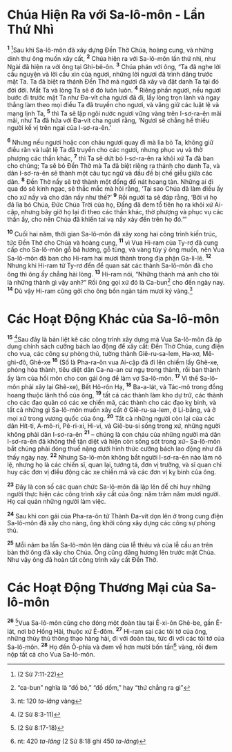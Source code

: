 # Chúa Hiện Ra với Sa-lô-môn - Lần Thứ Nhì

<sup><b>1</b></sup> [^1@-a99daf8a-ac45-42d2-b392-b5f7e3e6fb26]Sau khi Sa-lô-môn đã xây dựng Ðền Thờ Chúa, hoàng cung, và những dinh thự ông muốn xây cất, <sup><b>2</b></sup> Chúa hiện ra với Sa-lô-môn lần thứ nhì, như Ngài đã hiện ra với ông tại Ghi-bê-ôn. <sup><b>3</b></sup> Chúa phán với ông, “Ta đã nghe lời cầu nguyện và lời cầu xin của ngươi, những lời ngươi đã trình dâng trước mặt Ta. Ta đã biệt ra thánh Ðền Thờ mà ngươi đã xây và đặt danh Ta tại đó đời đời. Mắt Ta và lòng Ta sẽ ở đó luôn luôn. <sup><b>4</b></sup> Riêng phần ngươi, nếu ngươi bước đi trước mặt Ta như Ða-vít cha ngươi đã đi, lấy lòng trọn lành và ngay thẳng làm theo mọi điều Ta đã truyền cho ngươi, và vâng giữ các luật lệ và mạng lịnh Ta, <sup><b>5</b></sup> thì Ta sẽ lập ngôi nước ngươi vững vàng trên I-sơ-ra-ên mãi mãi, như Ta đã hứa với Ða-vít cha ngươi rằng, ‘Ngươi sẽ chẳng hề thiếu người kế vị trên ngai của I-sơ-ra-ên.’

<sup><b>6</b></sup> Nhưng nếu ngươi hoặc con cháu ngươi quay đi mà lìa bỏ Ta, không giữ điều răn và luật lệ Ta đã truyền cho các ngươi, nhưng phục vụ và thờ phượng các thần khác, <sup><b>7</b></sup> thì Ta sẽ dứt bỏ I-sơ-ra-ên ra khỏi xứ Ta đã ban cho chúng; Ta sẽ bỏ Ðền Thờ mà Ta đã biệt riêng ra thánh cho danh Ta, và dân I-sơ-ra-ên sẽ thành một câu tục ngữ và đầu đề bị chế giễu giữa các dân. <sup><b>8</b></sup> Ðền Thờ nầy sẽ trở thành một đống đổ nát hoang tàn. Những ai đi qua đó sẽ kinh ngạc, sẽ thắc mắc mà hỏi rằng, ‘Tại sao Chúa đã làm điều ấy cho xứ nầy và cho dân nầy như thế?’ <sup><b>9</b></sup> Rồi người ta sẽ đáp rằng, ‘Bởi vì họ đã lìa bỏ Chúa, Ðức Chúa Trời của họ, Ðấng đã đem tổ tiên họ ra khỏi xứ Ai-cập, nhưng bây giờ họ lại đi theo các thần khác, thờ phượng và phục vụ các thần ấy, cho nên Chúa đã khiến tai vạ nầy xảy đến trên họ đó.’”

<sup><b>10</b></sup> Cuối hai năm, thời gian Sa-lô-môn đã xây xong hai công trình kiến trúc, tức Ðền Thờ cho Chúa và hoàng cung, <sup><b>11</b></sup> vì Vua Hi-ram của Ty-rơ đã cung cấp cho Sa-lô-môn gỗ bá hương, gỗ tùng, và vàng tùy ý ông muốn, nên Vua Sa-lô-môn đã ban cho Hi-ram hai mươi thành trong địa phận Ga-li-lê. <sup><b>12</b></sup> Nhưng khi Hi-ram từ Ty-rơ đến để quan sát các thành Sa-lô-môn đã cho ông thì ông ấy chẳng hài lòng. <sup><b>13</b></sup> Hi-ram nói, “Những thành mà anh cho tôi là những thành gì vậy anh?” Rồi ông gọi xứ đó là Ca-bun[^1-a99daf8a-ac45-42d2-b392-b5f7e3e6fb26] cho đến ngày nay. <sup><b>14</b></sup> Dù vậy Hi-ram cũng gởi cho ông bốn ngàn tám mươi ký vàng.[^2-a99daf8a-ac45-42d2-b392-b5f7e3e6fb26]

# Các Hoạt Ðộng Khác của Sa-lô-môn

<sup><b>15</b></sup> [^2@-a99daf8a-ac45-42d2-b392-b5f7e3e6fb26]Sau đây là bản liệt kê các công trình xây dựng mà Vua Sa-lô-môn đã áp dụng chính sách cưỡng bách lao động để xây cất: Ðền Thờ Chúa, cung điện cho vua, các công sự phòng thủ, tường thành Giê-ru-sa-lem, Ha-xơ, Mê-ghi-đô, Ghê-xe <sup><b>16</b></sup> (Số là Pha-ra-ôn vua Ai-cập đã đi lên chiếm lấy Ghê-xe, phóng hỏa thành, tiêu diệt dân Ca-na-an cư ngụ trong thành, rồi ban thành ấy làm của hồi môn cho con gái ông để làm vợ Sa-lô-môn. <sup><b>17</b></sup> Vì thế Sa-lô-môn phải xây lại Ghê-xe), Bết Hô-rôn Hạ, <sup><b>18</b></sup> Ba-a-lát, và Tác-mô trong đồng hoang thuộc lãnh thổ của ông, <sup><b>19</b></sup> tất cả các thành làm kho dự trữ, các thành cho các đạo quân có các xe chiến mã, các thành cho các đạo kỵ binh, và tất cả những gì Sa-lô-môn muốn xây cất ở Giê-ru-sa-lem, ở Li-băng, và ở mọi xứ trong vương quốc của ông. <sup><b>20</b></sup> Tất cả những người còn lại của các dân Hít-ti, A-mô-ri, Pê-ri-xi, Hi-vi, và Giê-bu-si sống trong xứ, những người không phải dân I-sơ-ra-ên <sup><b>21</b></sup> – chúng là con cháu của những người mà dân I-sơ-ra-ên đã không thể tận diệt và hiện còn sống sót trong xứ– Sa-lô-môn bắt chúng phải đóng thuế nặng dưới hình thức cưỡng bách lao động như đã thấy ngày nay. <sup><b>22</b></sup> Nhưng Sa-lô-môn không bắt người I-sơ-ra-ên nào làm nô lệ, nhưng họ là các chiến sĩ, quan lại, tướng tá, đơn vị trưởng, và sĩ quan chỉ huy các đơn vị điều động các xe chiến mã và các đơn vị kỵ binh của ông.

<sup><b>23</b></sup> Ðây là con số các quan chức Sa-lô-môn đã lập lên để chỉ huy những người thực hiện các công trình xây cất của ông: năm trăm năm mươi người. Họ cai quản những người làm việc.

<sup><b>24</b></sup> Sau khi con gái của Pha-ra-ôn từ Thành Ða-vít dọn lên ở trong cung điện Sa-lô-môn đã xây cho nàng, ông khởi công xây dựng các công sự phòng thủ.

<sup><b>25</b></sup> Mỗi năm ba lần Sa-lô-môn lên dâng của lễ thiêu và của lễ cầu an trên bàn thờ ông đã xây cho Chúa. Ông cũng dâng hương lên trước mặt Chúa. Như vậy ông đã hoàn tất công trình xây cất Ðền Thờ.

# Các Hoạt Ðộng Thương Mại của Sa-lô-môn

<sup><b>26</b></sup> [^3@-a99daf8a-ac45-42d2-b392-b5f7e3e6fb26]Vua Sa-lô-môn cũng cho đóng một đoàn tàu tại Ê-xi-ôn Ghê-be, gần Ê-lát, nơi bờ Hồng Hải, thuộc xứ Ê-đôm. <sup><b>27</b></sup> Hi-ram sai các tôi tớ của ông, những thủy thủ thông thạo hàng hải, đi với đoàn tàu, tức đi với các tôi tớ của Sa-lô-môn. <sup><b>28</b></sup> Họ đến Ô-phia và đem về hơn mười bốn tấn[^3-a99daf8a-ac45-42d2-b392-b5f7e3e6fb26] vàng, rồi đem nộp tất cả cho Vua Sa-lô-môn.

[^1-a99daf8a-ac45-42d2-b392-b5f7e3e6fb26]: “ca-bun” nghĩa là “đồ bỏ,” “đồ dổm,” hay “thứ chẳng ra gì”

[^2-a99daf8a-ac45-42d2-b392-b5f7e3e6fb26]: nt: 120 _ta-lâng_ vàng

[^3-a99daf8a-ac45-42d2-b392-b5f7e3e6fb26]: nt: 420 _ta-lâng_ (2 Sử 8:18 ghi 450 _ta-lâng_)

[^1@-a99daf8a-ac45-42d2-b392-b5f7e3e6fb26]: (2 Sử 7:11-22)

[^2@-a99daf8a-ac45-42d2-b392-b5f7e3e6fb26]: (2 Sử 8:3-11)

[^3@-a99daf8a-ac45-42d2-b392-b5f7e3e6fb26]: (2 Sử 8:17-18)
